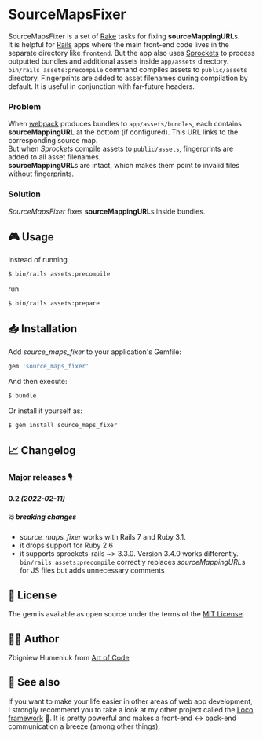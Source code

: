 # SourceMapsFixer

SourceMapsFixer is a set of [Rake](https://ruby.github.io/rake/) tasks for fixing **sourceMappingURL**s.  
It is helpful for [Rails](https://rubyonrails.org) apps where the main front-end code lives in the separate directory like `frontend`. But the app also uses [Sprockets](https://github.com/rails/sprockets-rails) to process outputted bundles and additional assets inside `app/assets` directory. `bin/rails assets:precompile` command compiles assets to `public/assets` directory. Fingerprints are added to asset filenames during compilation by default. It is useful in conjunction with far-future headers.

### Problem

When [webpack](https://webpack.js.org) produces bundles to `app/assets/bundles`, each contains **sourceMappingURL** at the bottom (if configured). This URL links to the corresponding source map.  
But when _Sprockets_ compile assets to `public/assets`, fingerprints are added to all asset filenames.  
**sourceMappingURL**s are intact, which makes them point to invalid files without fingerprints.

### Solution

_SourceMapsFixer_ fixes **sourceMappingURL**s inside bundles.  


## 🎮 Usage

Instead of running

```bash
$ bin/rails assets:precompile
```

run

```bash
$ bin/rails assets:prepare
```


## 📥 Installation

Add *source\_maps\_fixer* to your application's Gemfile:

```ruby
gem 'source_maps_fixer'
```

And then execute:
```bash
$ bundle
```

Or install it yourself as:
```bash
$ gem install source_maps_fixer
```


## 📈 Changelog

### Major releases 🎙

#### 0.2 _(2022-02-11)_
##### 💥 breaking changes

* *source\_maps\_fixer* works with Rails 7 and Ruby 3.1.
* it drops support for Ruby 2.6
* it supports sprockets-rails ~> 3.3.0. Version 3.4.0 works differently. `bin/rails assets:precompile` correctly replaces *sourceMappingURL*s for JS files but adds unnecessary comments


## 📜 License
The gem is available as open source under the terms of the [MIT License](https://opensource.org/licenses/MIT).


## 👨‍🏭 Author
Zbigniew Humeniuk from [Art of Code](https://artofcode.co)


## 👀 See also
If you want to make your life easier in other areas of web app development, I strongly recommend you to take a look at my other project called the [Loco framework](http://locoframework.org) 🙂. It is pretty powerful and makes a front-end <-> back-end communication a breeze (among other things).
